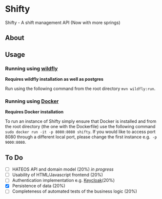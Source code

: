 # Shifty

Shifty - A shift management API (Now with more springs)

## About


## Usage

### Running using [wildfly](http://wildfly.org) 
**Requires wildfly installation as well as postgres**

Run using the following command from the root directory `mvn wildfly:run`.

### Running using [Docker](https://www.docker)

**Requires Docker installation**

To run an instance of Shifty simply ensure that Docker is installed and from the root directory (the one with the Dockerfile) use the following command `sudo docker run -it -p 8080:8080 shifty`. If you would like to access port 8080 through a different local port, please change the first instance e.g.` -p 9000:8080`.

## To Do

-  [ ]  HATEOS API and domain model (20%) *in progress*
-  [ ]  Usability of HTML/Javascript frontend (20%)
-  [ ]  Authentication implementation e.g. [Keycloak](http://www.keycloak.org)(20%)
-  [x]  Persistence of data (20%)
-  [ ]  Completeness of automated tests of the business logic (20%)
